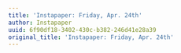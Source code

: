 ```yaml
---
title: 'Instapaper: Friday, Apr. 24th'
author: Instapaper
uuid: 6f90df18-3402-430c-b382-246d41e28a39
original_title: 'Instapaper: Friday, Apr. 24th'
---
```


